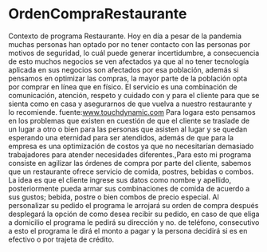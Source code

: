# OrdenCompraRestaurante
Contexto de programa Restaurante. 
Hoy en día a pesar de la pandemia muchas personas han optado por no tener contacto con las personas por motivos de seguridad, lo cuál puede generar incertidumbre, a consecuencia de esto muchos negocios se ven afectados ya que al no tener tecnología aplicada en sus negocios son afectados por esa población, además si pensamos en optimizar las compras, la mayor parte de la  población opta por comprar en línea que en físico. 
El servicio es una combinación de comunicación, atención, respeto y cuidado con y para el cliente para que se sienta como en casa y asegurarnos de que vuelva a nuestro restaurante y lo recomiende.
fuente:www.touchdynamic.com
Para logara esto pensamos en los problemas que existen en cuestión de que el cliente se traslade de un lugar a otro o bien para  las personas que asisten al lugar y se quedan esperando una eternidad para ser atendidos, además de que para la empresa es una optimización de costos ya que no necesitarían demasiado trabajadores para atender necesidades diferentes.,Para esto mi programa consiste en agilizar las órdenes de compra por parte del cliente, sabemos que un restaurante ofrece servicio de comida, postres, bebidas o combos. La idea es que el cliente ingrese sus datos como nombre y apellido, posteriormente  pueda armar sus combinaciones de comida de acuerdo a sus gustos; bebida, postre o bien combos de precio especial. Al personalizar su pedido el programa le arrojará su orden de compra después desplegará la opción de como desea recibir su pedido, en caso de que eliga a domicilio el programa le pedirá su dirección y no. de teléfono, consecutivo a esto el programa le dirá el monto a pagar y la persona decidirá si es en efectivo o por trajeta de crédito.

